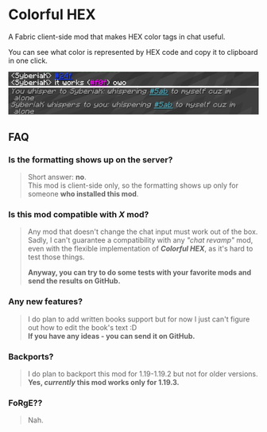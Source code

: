 # Colorful HEX
A Fabric client-side mod that makes HEX color tags in chat useful.

You can see what color is represented by HEX code and copy it to clipboard in one click.

![preview](https://github.com/SyberiaK/colorful-hex/blob/main/media/preview.png?raw=true)
![whispering](https://github.com/SyberiaK/colorful-hex/blob/main/media/whisper.png?raw=true)

## FAQ

### Is the formatting shows up on the server?
> Short answer: **no**.\
This mod is client-side only, so the formatting shows up only for someone **who installed this mod**.
### Is this mod compatible with *X* mod?
> Any mod that doesn't change the chat input must work out of the box. \
Sadly, I can't guarantee a compatibility with any *"chat revamp"* mod, even with the flexible implementation of ***Colorful HEX***, as it's hard to test those things.
>
> **Anyway, you can try to do some tests with your favorite mods and send the results on GitHub.**
### Any new features?
> I do plan to add written books support but for now I just can't figure out how to edit the book's text :D\
**If you have any ideas - you can send it on GitHub.**
### Backports?
> I do plan to backport this mod for 1.19-1.19.2 but not for older versions.\
**Yes, *currently* this mod works only for 1.19.3.**

### FoRgE??
> Nah.

